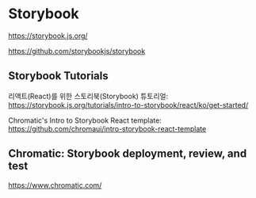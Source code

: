 # Storybook

<https://storybook.js.org/>

<https://github.com/storybookjs/storybook>

## Storybook Tutorials

리액트(React)를 위한 스토리북(Storybook) 튜토리얼:
<https://storybook.js.org/tutorials/intro-to-storybook/react/ko/get-started/>

Chromatic's Intro to Storybook React template:
<https://github.com/chromaui/intro-storybook-react-template>

## Chromatic: Storybook deployment, review, and test

<https://www.chromatic.com/>
